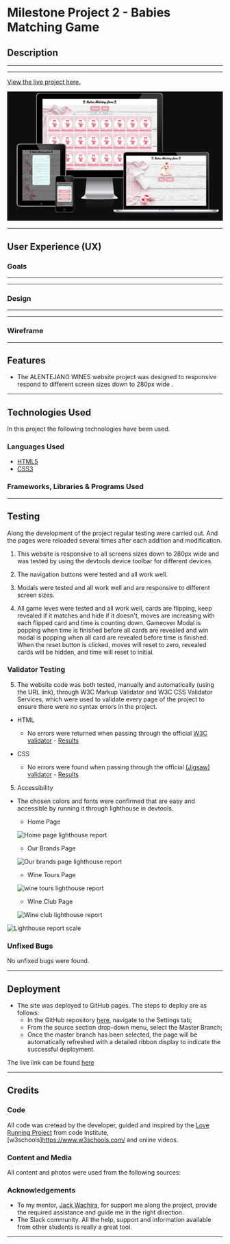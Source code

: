 # Milestone Project 2 - Babies Matching Game

## Description

***************************************************************

****************************************************************

[View the live project here.](https://andrefarinha86.github.io/Babies-match-game/)

![Am I Responsive layout](assets/images/read-me-responsive.png)

---

## User Experience (UX)

### Goals

*****

---

### Design

*****

 ---

### Wireframe


---

## Features

- The ALENTEJANO WINES website project was designed to responsive respond to different screen sizes down to 280px wide .



---

## Technologies Used

In this project the following technologies have been used.

### Languages Used

-   [HTML5](https://en.wikipedia.org/wiki/HTML5)
-   [CSS3](https://en.wikipedia.org/wiki/Cascading_Style_Sheets)

### Frameworks, Libraries & Programs Used



---

## Testing

Along the development of the project regular testing were carried out. And the pages were reloaded several times after each addition and modification.


1. This website is responsive to all screens sizes down to 280px wide and was tested by using the devtools device toolbar for different devices.

2. The navigation buttons were tested and all work well.

3. Modals were tested and all work well and are responsive to different screen sizes.

4. All game leves were tested and all work well, cards are flipping, keep revealed if it matches and hide if it doesn't, moves are increasing with each flipped card and time is counting down. Gameover Modal is popping when time is finished before all cards are revealed and win modal is popping when all card are revealed before time is finished. When the reset button is clicked, moves will reset to zero, revealed cards will be hidden, and time will reset to initial.


### Validator Testing

5. The website code was both tested, manually and automatically (using the URL link), through W3C Markup Validator and W3C CSS Validator Services, which were used to validate every page of the project to ensure there were no syntax errors in the project.

- HTML
    - No errors were returned when passing through the official [W3C validator](https://validator.w3.org/) - [Results](https://validator.w3.org/nu/?doc=https%3A%2F%2Fandrefarinha86.github.io%2FBabies-match-game%2F)

- CSS
    - No errors were found when passing through the official [(Jigsaw) validator](https://jigsaw.w3.org/css-validator/#validate_by_input) - [Results](https://jigsaw.w3.org/css-validator/validator?uri=https%3A%2F%2Fandrefarinha86.github.io%2FBabies-match-game%2F&profile=css3svg&usermedium=all&warning=1&vextwarning=&lang=en)

5. Accessibility 
 - The chosen colors and fonts were confirmed that are easy and accessible by running it through lighthouse in devtools.
    - Home Page

    ![Home page lighthouse report](assets/images/read-me-home-lighthouse-report.png)

    - Our Brands Page

    ![Our brands page lighthouse report](assets/images/read-me-ourbrands-lighthouse-report.png)

    - Wine Tours Page

    ![wine tours lighthouse report](assets/images/read-me-winetours-lighthouse-report.png)

    - Wine Club Page
    
    ![Wine club lighthouse report](assets/images/read-me-wineclub-lighthouse-report.png)

 ![Lighthouse report scale](assets/images/read-me-lighthouse-report.png)

### Unfixed Bugs

No unfixed bugs were found.

---

## Deployment

- The site was deployed to GitHub pages. The steps to deploy are as follows:
    - In the GitHub repository [here](https://github.com/AndreFarinha86/Alentejano-Wines), navigate to the Settings tab;
    - From the source section drop-down menu, select the Master Branch;
    - Once the master branch has been selected, the page will be automatically refreshed with a detailed ribbon display to indicate the successful deployment.

The live link can be found [here](https://github.com/AndreFarinha86/Babies-match-game)

---

## Credits

### Code

All code was cretead by the developer, guided and inspired by the [Love Running Project](https://github.com/Code-Institute-Solutions/love-running-2.0-sourcecode) from code Institute, [w3schools]https://www.w3schools.com/ and online videos.


### Content and Media

All content and photos were used from the following sources:



### Acknowledgements

- To my mentor, [Jack Wachira](https://github.com/iamjackwachira), for support me along the project, provide the required assistance and guide me in the right direction.
- The Slack community. All the help, support and information available from other students is really a great tool.

---

